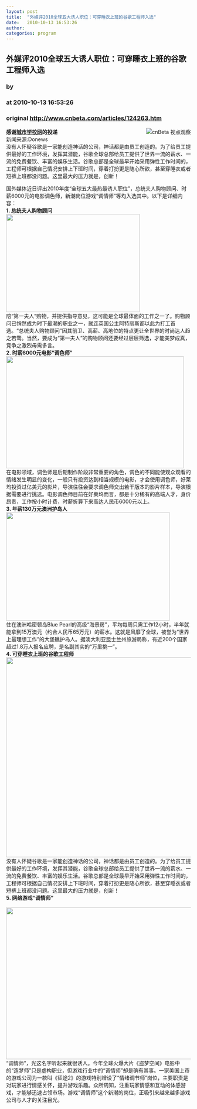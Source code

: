 ```yaml
---
layout: post
title:  "外媒评2010全球五大诱人职位：可穿睡衣上班的谷歌工程师入选"
date:   2010-10-13 16:53:26
author: 
categories: program
---
```


## 外媒评2010全球五大诱人职位：可穿睡衣上班的谷歌工程师入选
### by 
### at 2010-10-13 16:53:26
### original <http://www.cnbeta.com/articles/124263.htm>

<div><a rel="nofollow" href="http://www.cnbeta.com/topics/305.htm"><img src="http://img.cnbeta.com/topics/view.gif" alt="cnBeta 视点观察" name="sign" align="right"></a>
        <p><b>感谢<a rel="nofollow" href="http://www.szxuexiao.com">城市学校网</a>的投递</b><br>
新闻来源:Donews<br>
没有人怀疑谷歌是一家能创造神话的公司，神话都是由员工创造的。为了给员工提供最好的工作环境，发挥其潜能，谷歌全球总部给员工提供了世界一流的薪水、一流的免费餐饮、丰富的娱乐生活。谷歌总部是全球最早开始采用弹性工作时间的，工程师可根据自己情况安排上下班时间，穿着打扮更是随心所欲，甚至穿睡衣或者短裤上班都没问题。这里最大的压力就是，创新！</p>
		<p>国外媒体近日评出2010年度“全球五大最热最诱人职位”，总统夫人购物顾问、时薪6000元的电影调色师，新潮岗位游戏“调情师”等均入选其中。以下是详细内容：<br>
<strong>1. 总统夫人购物顾问</strong><br>
<img width="364" height="267" alt="" style="border-width:0px" src="http://img.cnbeta.com/newsimg/101013/1653260646655552.jpg"><br>
陪“第一夫人”购物，并提供指导意见，这可能是全球最体面的工作之一了。购物顾问已悄然成为时下最潮的职业之一，就连英国公主阿特丽斯都以此为打工首选。“总统夫人购物顾问”因其前卫、高薪、高地位的特点更让全世界的时尚达人趋之若鹜。当然，要成为“第一夫人”的购物顾问还要经过层层筛选，才能美梦成真，竞争之激烈毋需多言。<br>
<strong>2. 时薪6000元电影“调色师”</strong><br>
<img width="484" height="305" alt="" style="border-width:0px" src="http://img.cnbeta.com/newsimg/101013/1653261702658779.jpg"><br>
在电影领域，调色师是后期制作阶段非常重要的角色，调色的不同能使观众观看的情绪发生明显的变化，一般只有投资达到相当规模的电影，才会使用调色师，好莱坞投资过亿美元的影片，导演往往会要求调色师交出若干版本的影片样本，导演根据需要进行挑选。电影调色师目前在好莱坞而言，都是十分稀有的高端人才，身价昂贵，工作按小时计费，时薪折算下来高达人民币6000元以上。<br>
<strong>3. 年薪130万元澳洲护岛人</strong><br>
<img width="446" height="295" alt="" style="border-width:0px" src="http://img.cnbeta.com/newsimg/101013/1653272372032815.jpg"><br>
住在澳洲哈密顿岛Blue Pearl的高级“海景房”，平均每周只需工作12小时，半年就能拿到15万澳元（约合人民币65万元）的薪水。这就是风靡了全球，被誉为“世界上最理想工作”的大堡礁护岛人。据澳大利亚昆士兰州旅游局称，有近200个国家超过1.8万人报名应聘，是名副其实的“万里挑一”。<br>
<strong>4. 可穿睡衣上班的谷歌工程师</strong><br>
<img width="544" alt="" style="border-width:0px" src="http://img.cnbeta.com/newsimg/101013/1653273757606334.jpg"><br>
没有人怀疑谷歌是一家能创造神话的公司，神话都是由员工创造的。为了给员工提供最好的工作环境，发挥其潜能，谷歌全球总部给员工提供了世界一流的薪水、一流的免费餐饮、丰富的娱乐生活。谷歌总部是全球最早开始采用弹性工作时间的，工程师可根据自己情况安排上下班时间，穿着打扮更是随心所欲，甚至穿睡衣或者短裤上班都没问题。这里最大的压力就是，创新！<br>
<strong>5. 网络游戏“调情师”</strong><br>
 <br>
<img width="550" height="413" alt="" style="border-width:0px" src="http://img.cnbeta.com/newsimg/101013/1653284399219683.jpg"><br>
“调情师”，光这名字听起来就很诱人。今年全球火爆大片《盗梦空间》电影中的“造梦师”只是虚构职业，但游戏行业中的“调情师”却是确有其事。一家美国上市的游戏公司为一款叫《征途2》的游戏特别增设了“情绪调节师”岗位，主要职责是对玩家进行情感关怀，提升游戏乐趣。众所周知，注重玩家情感和互动的体感游戏，才能够迅速占领市场。游戏“调情师”这个新潮的岗位，正吸引来越来越多游戏公司与人才的关注目光。<br></p></div>